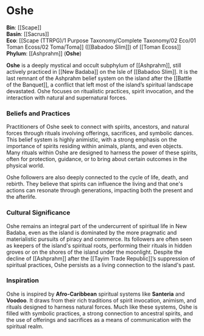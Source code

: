 <!-- wiki-header-section:start -->
# Oshe

<!-- wiki-header-section:end -->

<!-- not-for-live-publishing:start -->
<!-- obsidian-pull:start -->
**Bin**: [[Scape]]  
**Basin**: [[Sacrus]]  
**Eco**: [[Scape (TTRPG)/1 Purpose Taxonomy/Complete Taxonomy/02 Eco/01 Toman Ecoss/02 Toma/Toma]] ([[Babadoo Slim]]) of [[Toman Ecoss]]  
**Phylum**: [[Ashprahm]] (**Oshe**)

**Oshe** is a deeply mystical and occult subphylum of [[Ashprahm]], still actively practiced in [[New Badaba]] on the Isle of [[Babadoo Slim]]. It is the last remnant of the Ashprahm belief system on the island after the [[Battle of the Banquet]], a conflict that left most of the island’s spiritual landscape devastated. Oshe focuses on ritualistic practices, spirit invocation, and the interaction with natural and supernatural forces.

### **Beliefs and Practices**

Practitioners of Oshe seek to connect with spirits, ancestors, and natural forces through rituals involving offerings, sacrifices, and symbolic dances. This belief system is highly animistic, with a strong emphasis on the importance of spirits residing within animals, plants, and even objects. Many rituals within Oshe are designed to harness the power of these spirits, often for protection, guidance, or to bring about certain outcomes in the physical world.

Oshe followers are also deeply connected to the cycle of life, death, and rebirth. They believe that spirits can influence the living and that one's actions can resonate through generations, impacting both the present and the afterlife.

### **Cultural Significance**

Oshe remains an integral part of the undercurrent of spiritual life in New Badaba, even as the island is dominated by the more pragmatic and materialistic pursuits of piracy and commerce. Its followers are often seen as keepers of the island's spiritual roots, performing their rituals in hidden groves or on the shores of the island under the moonlight. Despite the decline of [[Ashprahm]] after the [[Tayim Trade Republic]]’s suppression of spiritual practices, Oshe persists as a living connection to the island's past.

### **Inspiration**

Oshe is inspired by **Afro-Caribbean** spiritual systems like **Santeria** and **Voodoo**. It draws from their rich traditions of spirit invocation, animism, and rituals designed to harness natural forces. Much like these systems, Oshe is filled with symbolic practices, a strong connection to ancestral spirits, and the use of offerings and sacrifices as a means of communication with the spiritual realm.
<!-- obsidian-pull:end -->
<!-- not-for-live-publishing:end -->